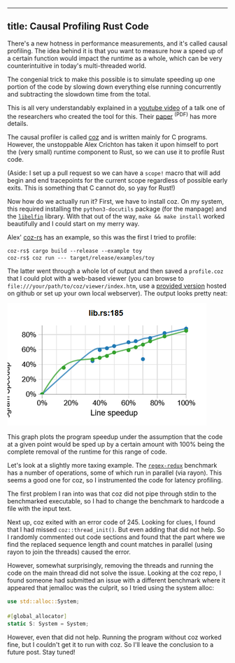 ----
title: Causal Profiling Rust Code
----

There's a new hotness in performance measurements, and it's called causal
profiling. The idea behind it is that you want to measure how a speed up of a
certain function would impact the runtime as a whole, which can be very
counterintuitive in today's multi-threaded world.

The congenial trick to make this possible is to simulate speeding up one
portion of the code by slowing down everything else running concurrently and
subtracting the slowdown time from the total.

This is all very understandably explained in a [youtube video] of a talk one of
the researchers who created the tool for this. Their [paper] <sup>(PDF)</sup>
has more details.

The causal profiler is called [coz] and is written mainly for C programs.
However, the unstoppable Alex Crichton has taken it upon himself to port the
(very small) runtime component to Rust, so we can use it to profile Rust code.

(Aside: I set up a pull request so we can have a `scope!` macro that will add
begin and end tracepoints for the current scope regardless of possible early
exits. This is something that C cannot do, so yay for Rust!)

Now how do we actually run it? First, we have to install coz. On my system,
this required installing the `python3-docutils` package (for the manpage) and
the [`libelfin`] library. With that out of the way, `make && make install`
worked beautifully and I could start on my merry way.

Alex' [coz-rs] has an example, so this was the first I tried to profile:

```
coz-rs$ cargo build --release --example toy
coz-rs$ coz run --- target/release/examples/toy
```

The latter went through a whole lot of output and then saved a `profile.coz`
that I could plot with a web-based viewer (you can browse to
`file:///your/path/to/coz/viewer/index.htm`, use a [provided version] hosted on
github or set up your own local webserver). The output looks pretty neat:

![plot of `toy.rs`](https://raw.githubusercontent.com/alexcrichton/coz-rs/master/toy.png)

This graph plots the program speedup under the assumption that the code at a
given point would be sped up by a certain amount with 100% being the complete
removal of the runtime for this range of code.

Let's look at a slightly more taxing example. The [`regex-redux`] benchmark has
a number of operations, some of which run in parallel (via rayon). This seems
a good one for coz, so I instrumented the code for latency profiling.

The first problem I ran into was that coz did not pipe through stdin to the
benchmarked executable, so I had to change the benchmark to hardcode a file
with the input text.

Next up, coz exited with an error code of 245. Looking for clues, I found that
I had missed `coz::thread_init()`. But even adding that did not help. So I
randomly commented out code sections and found that the part where we find the
replaced sequence length and count matches in parallel (using rayon to join the
threads) caused the error.

However, somewhat surprisingly, removing the threads and running the code on
the main thread did not solve the issue. Looking at the coz repo, I found
someone had submitted an issue with a different benchmark where it appeared
that jemalloc was the culprit, so I tried using the system alloc:

```rust
use std::alloc::System;

#[global_allocator]
static S: System = System;
```

However, even that did not help. Running the program without coz worked fine,
but I couldn't get it to run with coz. So I'll leave the conclusion to a future
post. Stay tuned!

[coz]: https://github.com/plasma-umass/coz
[youtube video]: http://www.youtube.com/watch?v=jE0V-p1odPg&t=0m28s
[paper]: http://arxiv.org/pdf/1608.03676v1.pdf
[`libelfin`]: https://github.com/aclements/libelfin
[coz-rs]: https://github.com/alexcrichton/coz-rs
[provided version]: http://plasma-umass.github.io/coz
[`regex-redux`]: https://benchmarksgame-team.pages.debian.net/benchmarksgame/performance/regexredux.html
